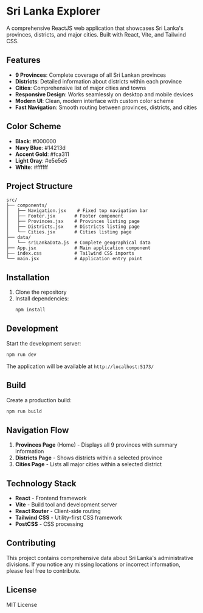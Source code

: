 # Sri Lanka Explorer

A comprehensive ReactJS web application that showcases Sri Lanka's provinces, districts, and major cities. Built with React, Vite, and Tailwind CSS.

## Features

- **9 Provinces**: Complete coverage of all Sri Lankan provinces
- **Districts**: Detailed information about districts within each province
- **Cities**: Comprehensive list of major cities and towns
- **Responsive Design**: Works seamlessly on desktop and mobile devices
- **Modern UI**: Clean, modern interface with custom color scheme
- **Fast Navigation**: Smooth routing between provinces, districts, and cities

## Color Scheme

- **Black**: #000000
- **Navy Blue**: #14213d
- **Accent Gold**: #fca311
- **Light Gray**: #e5e5e5
- **White**: #ffffff

## Project Structure

```
src/
├── components/
│   ├── Navigation.jsx    # Fixed top navigation bar
│   ├── Footer.jsx       # Footer component
│   ├── Provinces.jsx    # Provinces listing page
│   ├── Districts.jsx    # Districts listing page
│   └── Cities.jsx       # Cities listing page
├── data/
│   └── sriLankaData.js  # Complete geographical data
├── App.jsx              # Main application component
├── index.css            # Tailwind CSS imports
└── main.jsx             # Application entry point
```

## Installation

1. Clone the repository
2. Install dependencies:
   ```bash
   npm install
   ```

## Development

Start the development server:

```bash
npm run dev
```

The application will be available at `http://localhost:5173/`

## Build

Create a production build:

```bash
npm run build
```

## Navigation Flow

1. **Provinces Page** (Home) - Displays all 9 provinces with summary information
2. **Districts Page** - Shows districts within a selected province
3. **Cities Page** - Lists all major cities within a selected district

## Technology Stack

- **React** - Frontend framework
- **Vite** - Build tool and development server
- **React Router** - Client-side routing
- **Tailwind CSS** - Utility-first CSS framework
- **PostCSS** - CSS processing

## Contributing

This project contains comprehensive data about Sri Lanka's administrative divisions. If you notice any missing locations or incorrect information, please feel free to contribute.

## License

MIT License
